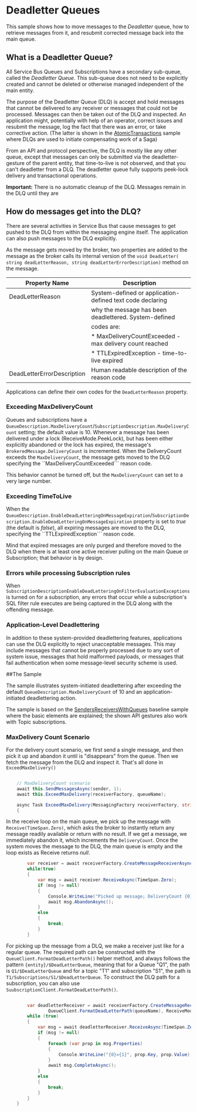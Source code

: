 # Deadletter Queues

This sample shows how to move messages to the *Deadletter* queue, how to retrieve messages from it, and resubmit corrected message back into the main queue.

## What is a Deadletter Queue?

All Service Bus Queues and Subscriptions have a secondary sub-queue, called the *Deadletter Queue*. This sub-queue does not need to be explicitly 
created and cannot be deleted or otherwise managed independent of the main entity.

The purpose of the Deadletter Queue (DLQ) is accept and hold messages that cannot be delivered to any receiver or messages that could not be processed.
Messages can then be taken out of the DLQ and inspected. An application might, potentially with help of an operator, correct issues and 
resubmit the message, log the fact that there was an error, or take corrective action. (The latter is shown in the [AtomicTransactions](../AtomicTransactions) 
sample where DLQs are used to initiate compensating work of a Saga)

From an API and protocol perspective, the DLQ is mostly like any other queue, except that messages can only be submitted via the 
deadletter-gesture of the parent entity, that time-to-live is not observed, and that you can't deadletter from a DLQ. The deadletter
queue fully supports peek-lock delivery and transactional operations.

**Important:** There is no automatic cleanup of the DLQ. Messages remain in the DLQ until they are   

## How do messages get into the DLQ?

There are several activities in Service Bus that cause messages to get pushed to the DLQ from within the messaging engine itself. The
application can also push messages to the DLQ explicitly. 

As the message gets moved by the broker, two properties are added to the message as the broker calls its internal version of the 
```void DeadLetter( string deadLetterReason, string deadLetterErrorDescription)``` method on the message.  

| Property Name              | Description                                               |
|----------------------------|-----------------------------------------------------------|
| DeadLetterReason           | System-defined or application-defined text code declaring |
|                            | why the message has been deadlettered. System-defined     |
|                            | codes are:                                                | 
|                            | * MaxDeliveryCountExceeded - max delivery count reached   |
|                            | * TTLExpiredException - time-to-live expired              |
| DeadLetterErrorDescription | Human readable description of the reason code             |

Applications can define their own codes for the ```DeadLetterReason``` property.

### Exceeding MaxDeliveryCount 

Queues and subscriptions have a ```QueueDescription.MaxDeliveryCount```/```SubscriptionDescription.MaxDeliveryCount``` setting; the default value is 10. 
Whenever a message has been delivered under a lock (ReceiveMode.PeekLock), but has been either explicitly abandoned or the lock has expired, the message's
```BrokeredMessage.DeliveryCount``` is incremented. When the DeliveryCount exceeds the ```MaxDeliveryCount```, the message gets moved to the DLQ 
specifying the ``MaxDeliveryCountExceeded``` reason code.

This behavior cannot be turned off, but the ```MaxDeliveryCount``` can set to a very large number. 

### Exceeding TimeToLive

When the ```QueueDescription.EnableDeadLetteringOnMessageExpiration```/```SubscriptionDescription.EnableDeadLetteringOnMessageExpiration``` property is
set to *true* (the default is *false*), all expiring messages are moved to the DLQ, specifying the ``TTLExpiredException``` reason code.

Mind that expired messages are only purged and therefore moved to the DLQ when there is at least one active receiver pulling on the 
main Queue or Subscription; that behavior is by design.

### Errors while processing Subscription rules 

When ```SubscriptionDescriptionEnableDeadLetteringOnFilterEvaluationExceptions```is turned on for a subscription, any errors that occur while a
subscription's SQL filter rule executes are being captured in the DLQ along with the offending message.

### Application-Level Deadlettering

In addition to these system-provided deadlettering features, applications can use the DLQ explicitly to reject unacceptable messages. 
This may include messages that cannot be properly processed due to any sort of system issue, messages that hold malformed payloads, or messages that fail 
authentication when some message-level security scheme is used.

##The Sample

The sample illustrates system-initiated deadlettering after exceeding the default ```QueueDescription.MaxDeliveryCount``` of 10 and
an application-initiated deadlettering action.

The sample is based on the [SendersReceiversWithQueues](../SendersReceiversWithQueues) baseline sample where the basic elements are explained; 
the shown API gestures also work with Topic subscriptions.

### MaxDelivery Count Scenario 

For the delivery count scenario, we first send a single message, and then pick it up and abandon it until is "disappears" from the queue. 
Then we fetch the message from the DLQ and inspect it. That's all done in ```ExceedMaxDelivery()```   


``` C#

    // MaxDeliveryCount scenario
    await this.SendMessagesAsync(sender, 1);
    await this.ExceedMaxDelivery(receiverFactory, queueName);

    async Task ExceedMaxDelivery(MessagingFactory receiverFactory, string queueName)
    {
```

In the receive loop on the main queue, we pick up the message with ```Receive(TimeSpan.Zero)```, which asks the 
broker to instantly return any message readily available or return with no result. If we get a message, 
we immediately abandon it, which increments the ```DeliveryCount```. Once the system moves the message to 
the DLQ, the main queue is empty and the loop exists as Receive returns *null*.    

```C#
        var receiver = await receiverFactory.CreateMessageReceiverAsync(queueName, ReceiveMode.PeekLock);
        while(true)
        {
            var msg = await receiver.ReceiveAsync(TimeSpan.Zero);
            if (msg != null)
            {
                Console.WriteLine("Picked up message; DeliveryCount {0}", msg.DeliveryCount);
                await msg.AbandonAsync();
            }
            else
            {
                break;
            }
        }
```

For picking up the message from a DLQ, we make a receiver just like for a regular queue. The required path 
can be constructed with the ```QueueClient.FormatDeadLetterPath()``` helper method, and always follows the 
pattern ```{entity}/$DeadLetterQueue```, meaning that for a Queue "Q1", the path is ```Q1/$DeadLetterQueue``` and
for a topic "T1" and subscription "S1", the path is ```T1/Subscriptions/S1/$DeadLetterQueue```. To construct the 
DLQ path for a subscription, you can also use ```SuubscriptionClient.FormatDeadLetterPath()```.  

```C#        

        var deadletterReceiver = await receiverFactory.CreateMessageReceiverAsync(
                QueueClient.FormatDeadLetterPath(queueName), ReceiveMode.PeekLock);
        while (true)
        {
            var msg = await deadletterReceiver.ReceiveAsync(TimeSpan.Zero);
            if (msg != null)
            {
                foreach (var prop in msg.Properties)
                {
                    Console.WriteLine("{0}={1}", prop.Key, prop.Value);
                }
                await msg.CompleteAsync();
            }
            else
            {
                break;
            }
        }
    }
```

         

    



    


 
    
 